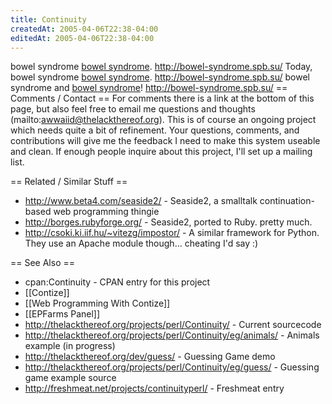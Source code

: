```yaml
---
title: Continuity
createdAt: 2005-04-06T22:38-04:00
editedAt: 2005-04-06T22:38-04:00
---
```


 bowel syndrome  <a href="http://bowel-syndrome.spb.su/" target=_blank>bowel syndrome</a>. http://bowel-syndrome.spb.su/
Today, bowel syndrome  <a href="http://bowel-syndrome.spb.su/" target=_blank>bowel syndrome</a>. http://bowel-syndrome.spb.su/
 bowel syndrome and <a href="http://bowel-syndrome.spb.su/" target=_blank>bowel syndrome</a>! http://bowel-syndrome.spb.su/
== Comments / Contact ==
For comments there is a link at the bottom of this page, but also feel free to email me questions and thoughts (mailto:awwaiid@thelackthereof.org). This is of course an ongoing project which needs quite a bit of refinement. Your questions, comments, and contributions will give me the feedback I need to make this system useable and clean. If enough people inquire about this project, I'll set up a mailing list.

== Related / Similar Stuff ==
* http://www.beta4.com/seaside2/ - Seaside2, a smalltalk continuation-based web programming thingie
* http://borges.rubyforge.org/ - Seaside2, ported to Ruby. pretty much.
* http://csoki.ki.iif.hu/~vitezg/impostor/ - A similar framework for Python. They use an Apache module though... cheating I'd say :)

== See Also ==
* cpan:Continuity - CPAN entry for this project
* [[Contize]]
* [[Web Programming With Contize]]
* [[EPFarms Panel]]
* http://thelackthereof.org/projects/perl/Continuity/ - Current sourcecode
* http://thelackthereof.org/projects/perl/Continuity/eg/animals/ - Animals example (in progress)
* http://thelackthereof.org/dev/guess/ - Guessing Game demo
* http://thelackthereof.org/projects/perl/Continuity/eg/guess/ - Guessing game example source
* http://freshmeat.net/projects/continuityperl/ - Freshmeat entry


